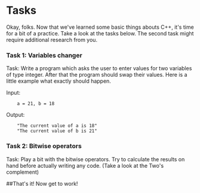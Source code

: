 Tasks
=====================

Okay, folks. Now that we've learned some basic things abouts C++, it's time for a bit of a practice. Take a look at the tasks below.
The second task might require additional research from you.

### Task 1: Variables changer
Task: Write a program which asks the user to enter values for two variables of type integer. After that the program should swap their values.
Here is a little example what exactly should happen.

Input: 
```
	a = 21, b = 18
```
Output: 
```
	"The current value of a is 18"
	"The current value of b is 21"
```

### Task 2: Bitwise operators
Task: Play a bit with the bitwise operators. Try to calculate the results on hand before actually writing any code. (Take a look at the Two's complement)

##That's it! Now get to work!
